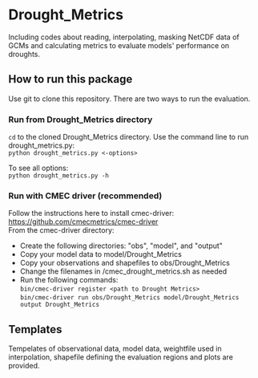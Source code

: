 # Drought_Metrics
Including codes about reading, interpolating, masking NetCDF data of GCMs and calculating metrics to evaluate models' performance on droughts.

## How to run this package
Use git to clone this repository. There are two ways to run the evaluation.

### Run from Drought_Metrics directory
`cd` to the cloned Drought_Metrics directory. Use the command line to run drought_metrics.py:  
`python drought_metrics.py <-options>`  

To see all options:  
`python drought_metrics.py -h`  

### Run with CMEC driver (recommended)
Follow the instructions here to install cmec-driver: https://github.com/cmecmetrics/cmec-driver  
From the cmec-driver directory:  
- Create the following directories: "obs", "model", and "output"
- Copy your model data to model/Drought_Metrics
- Copy your observations and shapefiles to obs/Drought_Metrics
- Change the filenames in <path to Drought Metrics>/cmec_drought_metrics.sh as needed
- Run the following commands:  
`bin/cmec-driver register <path to Drought Metrics>`  
`bin/cmec-driver run obs/Drought_Metrics model/Drought_Metrics output Drought_Metrics`  

## Templates
Tempelates of observational data, model data, weightfile used in interpolation, shapefile defining the evaluation regions and plots are provided.
